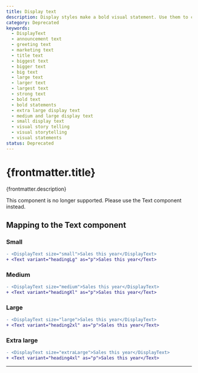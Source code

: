 ```yaml
---
title: Display text
description: Display styles make a bold visual statement. Use them to create impact when the main goal is visual storytelling. For example, use display text to convince or reassure merchants such as in marketing content or to capture attention during onboarding.
category: Deprecated
keywords:
  - DisplayText
  - announcement text
  - greeting text
  - marketing text
  - title text
  - biggest text
  - bigger text
  - big text
  - large text
  - larger text
  - largest text
  - strong text
  - bold text
  - bold statements
  - extra large display text
  - medium and large display text
  - small display text
  - visual story telling
  - visual storytelling
  - visual statements
status: Deprecated
---
```


# {frontmatter.title}

<Lede>{frontmatter.description}</Lede>

<StatusBanner status={frontmatter.status}>
  This component is no longer supported. Please use the Text component instead.
</StatusBanner>

## Mapping to the Text component

### Small

```diff
- <DisplayText size="small">Sales this year</DisplayText>
+ <Text variant="headingLg" as="p">Sales this year</Text>
```

### Medium

```diff
- <DisplayText size="medium">Sales this year</DisplayText>
+ <Text variant="headingXl" as="p">Sales this year</Text>
```

### Large

```diff
- <DisplayText size="large">Sales this year</DisplayText>
+ <Text variant="heading2xl" as="p">Sales this year</Text>
```

### Extra large

```diff
- <DisplayText size="extraLarge">Sales this year</DisplayText>
+ <Text variant="heading4xl" as="p">Sales this year</Text>
```

---
